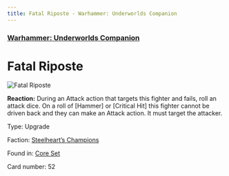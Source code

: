 ```yaml
---
title: Fatal Riposte - Warhammer: Underworlds Companion
---
```


### [Warhammer: Underworlds Companion](https://guidokessels.github.io/wh-underworlds)

  

# Fatal Riposte

![Fatal Riposte](https://warhammerunderworlds.com/wp-content/uploads/sites/6/2017/12/052_ENG-Fatal-Riposte.png)

<b>Reaction:</b> During an Attack action that targets this fighter and fails, roll an attack dice. On a roll of [Hammer] or [Critical Hit] this fighter cannot be driven back and they can make an Attack action. It must target the attacker.

Type: Upgrade

Faction: [Steelheart’s Champions](https://guidokessels.github.io/wh-underworlds/factions/steelhearts-champions)

Found in: [Core Set](https://guidokessels.github.io/wh-underworlds/locations/core-set)

Card number: 52

